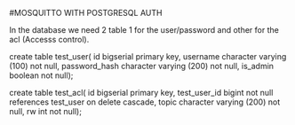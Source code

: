 #MOSQUITTO WITH POSTGRESQL AUTH

In the database we need 2 table 1 for the user/password and other for the acl 
(Accesss control).


create table test_user(
id bigserial primary key,
username character varying (100) not null,
password_hash character varying (200) not null,
is_admin boolean not null);

create table test_acl(
id bigserial primary key,
test_user_id bigint not null references test_user on delete cascade,
topic character varying (200) not null,
rw int not null);